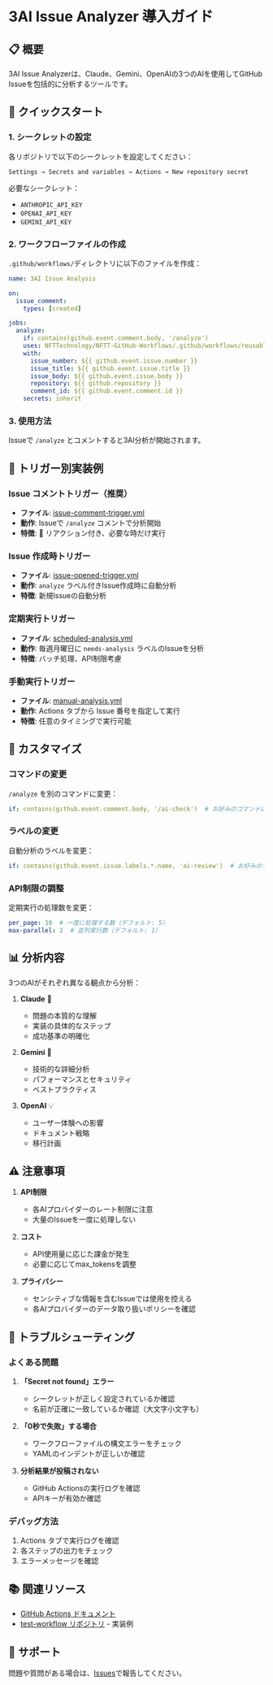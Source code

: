 # 3AI Issue Analyzer 導入ガイド

## 📋 概要

3AI Issue Analyzerは、Claude、Gemini、OpenAIの3つのAIを使用してGitHub Issueを包括的に分析するツールです。

## 🚀 クイックスタート

### 1. シークレットの設定

各リポジトリで以下のシークレットを設定してください：

```
Settings → Secrets and variables → Actions → New repository secret
```

必要なシークレット：
- `ANTHROPIC_API_KEY`
- `OPENAI_API_KEY`
- `GEMINI_API_KEY`

### 2. ワークフローファイルの作成

`.github/workflows/`ディレクトリに以下のファイルを作成：

```yaml
name: 3AI Issue Analysis

on:
  issue_comment:
    types: [created]

jobs:
  analyze:
    if: contains(github.event.comment.body, '/analyze')
    uses: NFTTechnology/NFTT-GitHub-Workflows/.github/workflows/reusable-3ai-issue-analyzer-v3.yml@main
    with:
      issue_number: ${{ github.event.issue.number }}
      issue_title: ${{ github.event.issue.title }}
      issue_body: ${{ github.event.issue.body }}
      repository: ${{ github.repository }}
      comment_id: ${{ github.event.comment.id }}
    secrets: inherit
```

### 3. 使用方法

Issueで `/analyze` とコメントすると3AI分析が開始されます。

## 📝 トリガー別実装例

### Issue コメントトリガー（推奨）

- **ファイル**: [issue-comment-trigger.yml](examples/issue-comment-trigger.yml)
- **動作**: Issueで `/analyze` コメントで分析開始
- **特徴**: 🚀 リアクション付き、必要な時だけ実行

### Issue 作成時トリガー

- **ファイル**: [issue-opened-trigger.yml](examples/issue-opened-trigger.yml)
- **動作**: `analyze` ラベル付きIssue作成時に自動分析
- **特徴**: 新規Issueの自動分析

### 定期実行トリガー

- **ファイル**: [scheduled-analysis.yml](examples/scheduled-analysis.yml)
- **動作**: 毎週月曜日に `needs-analysis` ラベルのIssueを分析
- **特徴**: バッチ処理、API制限考慮

### 手動実行トリガー

- **ファイル**: [manual-analysis.yml](examples/manual-analysis.yml)
- **動作**: Actions タブから Issue 番号を指定して実行
- **特徴**: 任意のタイミングで実行可能

## 🔧 カスタマイズ

### コマンドの変更

`/analyze` を別のコマンドに変更：

```yaml
if: contains(github.event.comment.body, '/ai-check')  # お好みのコマンドに
```

### ラベルの変更

自動分析のラベルを変更：

```yaml
if: contains(github.event.issue.labels.*.name, 'ai-review')  # お好みのラベルに
```

### API制限の調整

定期実行の処理数を変更：

```yaml
per_page: 10  # 一度に処理する数（デフォルト: 5）
max-parallel: 2  # 並列実行数（デフォルト: 1）
```

## 📊 分析内容

3つのAIがそれぞれ異なる観点から分析：

1. **Claude** 🤖
   - 問題の本質的な理解
   - 実装の具体的なステップ
   - 成功基準の明確化

2. **Gemini** 🔮
   - 技術的な詳細分析
   - パフォーマンスとセキュリティ
   - ベストプラクティス

3. **OpenAI** 💡
   - ユーザー体験への影響
   - ドキュメント戦略
   - 移行計画

## ⚠️ 注意事項

1. **API制限**
   - 各AIプロバイダーのレート制限に注意
   - 大量のIssueを一度に処理しない

2. **コスト**
   - API使用量に応じた課金が発生
   - 必要に応じてmax_tokensを調整

3. **プライバシー**
   - センシティブな情報を含むIssueでは使用を控える
   - 各AIプロバイダーのデータ取り扱いポリシーを確認

## 🐛 トラブルシューティング

### よくある問題

1. **「Secret not found」エラー**
   - シークレットが正しく設定されているか確認
   - 名前が正確に一致しているか確認（大文字小文字も）

2. **「0秒で失敗」する場合**
   - ワークフローファイルの構文エラーをチェック
   - YAMLのインデントが正しいか確認

3. **分析結果が投稿されない**
   - GitHub Actionsの実行ログを確認
   - APIキーが有効か確認

### デバッグ方法

1. Actions タブで実行ログを確認
2. 各ステップの出力をチェック
3. エラーメッセージを確認

## 📚 関連リソース

- [GitHub Actions ドキュメント](https://docs.github.com/actions)
- [test-workflow リポジトリ](https://github.com/NFTTechnology/test-workflow) - 実装例

## 💬 サポート

問題や質問がある場合は、[Issues](https://github.com/NFTTechnology/NFTT-GitHub-Workflows/issues)で報告してください。
